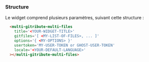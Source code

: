 
### Structure

Le widget comprend plusieurs paramètres, suivant cette structure :

```html
  <multi-gitribute-multi-files 
    title='<YOUR-WIDGET-TITLE>'
    gitfiles='[ <MY-LIST-OF-FILES>, ... ]'
    options='{ <MY-OPTIONS> }'
    usertoken='MY-USER-TOKEN or GHOST-USER-TOKEN'
    locale='<YOUR-DEFAULT-LANGUAGE>'
  ></multi-gitribute-multi-files>
```
